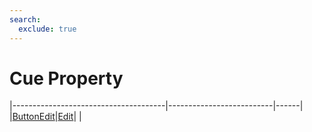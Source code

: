 ```yaml
---
search:
  exclude: true
---
```


<h1 class="heading"><span class="name">Cue Property</span></h1>

|--------------------------------------|--------------------------|------|
|[ButtonEdit](../objects/buttonedit.md)|[Edit](../objects/edit.md)|&nbsp;|
